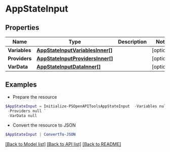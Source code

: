 # AppStateInput
## Properties

Name | Type | Description | Notes
------------ | ------------- | ------------- | -------------
**Variables** | [**AppStateInputVariablesInner[]**](AppStateInputVariablesInner.md) |  | [optional] 
**Providers** | [**AppStateInputProvidersInner[]**](AppStateInputProvidersInner.md) |  | [optional] 
**VarData** | [**AppStateInputDataInner[]**](AppStateInputDataInner.md) |  | [optional] 

## Examples

- Prepare the resource
```powershell
$AppStateInput = Initialize-PSOpenAPIToolsAppStateInput  -Variables null `
 -Providers null `
 -VarData null
```

- Convert the resource to JSON
```powershell
$AppStateInput | ConvertTo-JSON
```

[[Back to Model list]](../README.md#documentation-for-models) [[Back to API list]](../README.md#documentation-for-api-endpoints) [[Back to README]](../README.md)

